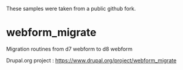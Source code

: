These samples were taken from a public github fork. 

# webform_migrate

Migration routines from d7 webform to d8 webform

Drupal.org project : https://www.drupal.org/project/webform_migrate

